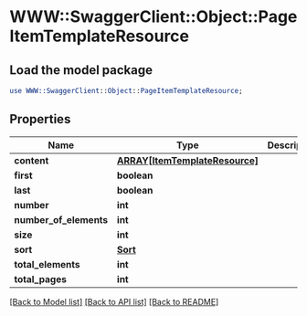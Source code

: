 # WWW::SwaggerClient::Object::PageItemTemplateResource

## Load the model package
```perl
use WWW::SwaggerClient::Object::PageItemTemplateResource;
```

## Properties
Name | Type | Description | Notes
------------ | ------------- | ------------- | -------------
**content** | [**ARRAY[ItemTemplateResource]**](ItemTemplateResource.md) |  | [optional] 
**first** | **boolean** |  | [optional] 
**last** | **boolean** |  | [optional] 
**number** | **int** |  | [optional] 
**number_of_elements** | **int** |  | [optional] 
**size** | **int** |  | [optional] 
**sort** | [**Sort**](Sort.md) |  | [optional] 
**total_elements** | **int** |  | [optional] 
**total_pages** | **int** |  | [optional] 

[[Back to Model list]](../README.md#documentation-for-models) [[Back to API list]](../README.md#documentation-for-api-endpoints) [[Back to README]](../README.md)


